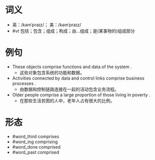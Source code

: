 # 词义
- 英：/kəmˈpraɪz/； 美：/kəmˈpraɪz/
- #vt 包括；包含；组成；构成；由…组成；是(某事物的)组成部分
# 例句
- These objects comprise functions and data of the system .
	- 这些对象包含系统的功能和数据。
- Activities connected by data and control links comprise business processes .
	- 由数据和控制链路连接在一起的活动包含业务流程。
- Older people comprise a large proportion of those living in poverty .
	- 在那些生活贫困的人中，老年人占有很大的比例。
# 形态
- #word_third comprises
- #word_ing comprising
- #word_done comprised
- #word_past comprised
